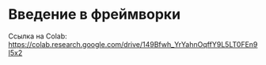 # Введение в фреймворки

Ссылка на Colab: https://colab.research.google.com/drive/149Bfwh_YrYahnOqffY9L5LT0FEn9I5x2
